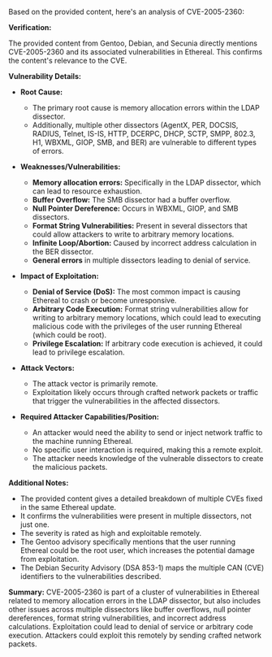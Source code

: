 Based on the provided content, here's an analysis of CVE-2005-2360:

**Verification:**

The provided content from Gentoo, Debian, and Secunia directly mentions CVE-2005-2360 and its associated vulnerabilities in Ethereal. This confirms the content's relevance to the CVE.

**Vulnerability Details:**

*   **Root Cause:**
    *   The primary root cause is memory allocation errors within the LDAP dissector.
    *   Additionally, multiple other dissectors (AgentX, PER, DOCSIS, RADIUS, Telnet, IS-IS, HTTP, DCERPC, DHCP, SCTP, SMPP, 802.3, H1, WBXML, GIOP, SMB, and BER) are vulnerable to different types of errors.

*   **Weaknesses/Vulnerabilities:**
    *   **Memory allocation errors:** Specifically in the LDAP dissector, which can lead to resource exhaustion.
    *   **Buffer Overflow:** The SMB dissector had a buffer overflow.
    *   **Null Pointer Dereference:** Occurs in WBXML, GIOP, and SMB dissectors.
    *   **Format String Vulnerabilities:**  Present in several dissectors that could allow attackers to write to arbitrary memory locations.
    *   **Infinite Loop/Abortion:**  Caused by incorrect address calculation in the BER dissector.
    *   **General errors** in multiple dissectors leading to denial of service.

*   **Impact of Exploitation:**
    *   **Denial of Service (DoS):** The most common impact is causing Ethereal to crash or become unresponsive.
    *   **Arbitrary Code Execution:** Format string vulnerabilities allow for writing to arbitrary memory locations, which could lead to executing malicious code with the privileges of the user running Ethereal (which could be root).
    *   **Privilege Escalation:** If arbitrary code execution is achieved, it could lead to privilege escalation.
*   **Attack Vectors:**
    *   The attack vector is primarily remote.
    *   Exploitation likely occurs through crafted network packets or traffic that trigger the vulnerabilities in the affected dissectors.
*   **Required Attacker Capabilities/Position:**
    *   An attacker would need the ability to send or inject network traffic to the machine running Ethereal.
    *   No specific user interaction is required, making this a remote exploit.
    *  The attacker needs knowledge of the vulnerable dissectors to create the malicious packets.

**Additional Notes:**

*   The provided content gives a detailed breakdown of multiple CVEs fixed in the same Ethereal update.
*   It confirms the vulnerabilities were present in multiple dissectors, not just one.
*   The severity is rated as high and exploitable remotely.
*   The Gentoo advisory specifically mentions that the user running Ethereal could be the root user, which increases the potential damage from exploitation.
*   The Debian Security Advisory (DSA 853-1) maps the multiple CAN (CVE) identifiers to the vulnerabilities described.

**Summary:**
CVE-2005-2360 is part of a cluster of vulnerabilities in Ethereal related to memory allocation errors in the LDAP dissector, but also includes other issues across multiple dissectors like buffer overflows, null pointer dereferences, format string vulnerabilities, and incorrect address calculations. Exploitation could lead to denial of service or arbitrary code execution. Attackers could exploit this remotely by sending crafted network packets.